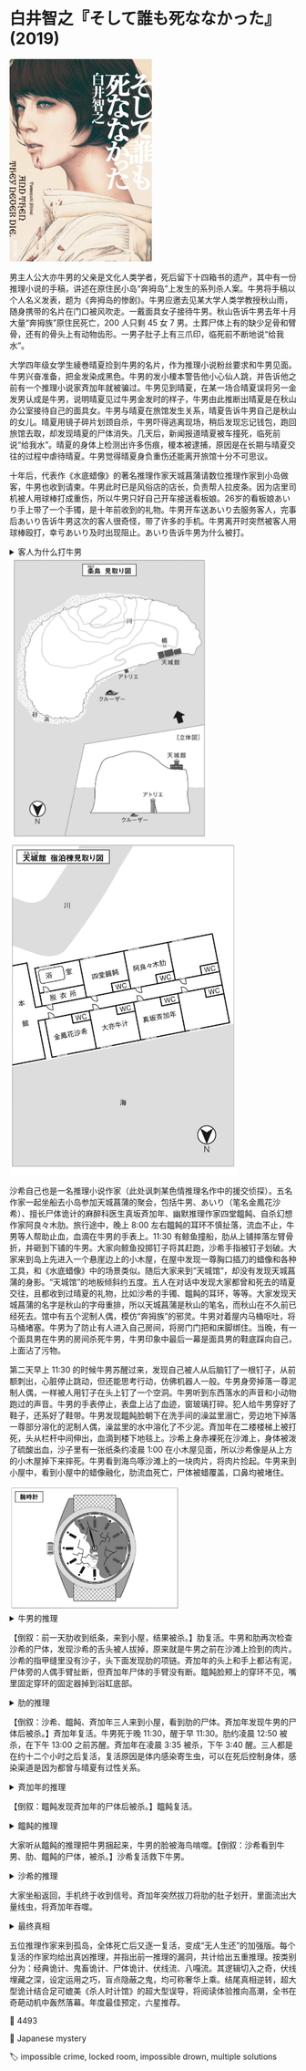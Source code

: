 # 白井智之『そして誰も死ななかった』(2019)

<img src=images/2019_cover.jpg width=250/>

男主人公大亦牛男的父亲是文化人类学者，死后留下十四箱书的遗产，其中有一份推理小说的手稿，讲述在原住民小岛“奔拇岛”上发生的系列杀人案。牛男将手稿以个人名义发表，题为《奔拇岛的惨剧》。牛男应邀去见某大学人类学教授秋山雨，随身携带的名片在门口被风吹走。一戴面具女子接待牛男。秋山告诉牛男去年十月大量“奔拇族”原住民死亡，200 人只剩 45 女 7 男。土葬尸体上有的缺少足骨和臂骨，还有的骨头上有动物齿形。一男子肚子上有三爪印，临死前不断地说“给我水”。

大学四年级女学生綾巻晴夏捡到牛男的名片，作为推理小说粉丝要求和牛男见面。牛男兴奋准备，把金发染成黑色。牛男的发小榎本警告他小心仙人跳，并告诉他之前有一个推理小说家斉加年就被骗过。牛男见到晴夏，在某一场合晴夏误将另一金发男认成是牛男，说明晴夏见过牛男金发时的样子，牛男由此推断出晴夏是在秋山办公室接待自己的面具女。牛男与晴夏在旅馆发生关系，晴夏告诉牛男自己是秋山的女儿。晴夏用镜子碎片划颈自杀，牛男吓得逃离现场，稍后发现忘记钱包，跑回旅馆去取，却发现晴夏的尸体消失。几天后，新闻报道晴夏被车撞死，临死前说“给我水”。晴夏的身体上检测出许多伤痕，榎本被逮捕，原因是在长期与晴夏交往的过程中虐待晴夏。牛男觉得晴夏身负重伤还能离开旅馆十分不可思议。

十年后，代表作《水底蜡像》的著名推理作家天城菖蒲请数位推理作家到小岛做客，牛男也收到请柬。牛男此时已是风俗店的店长，负责帮人拉皮条。因为店里司机被人用球棒打成重伤，所以牛男只好自己开车接送看板娘。26岁的看板娘あいり手上带了一个手镯，是十年前收到的礼物。牛男开车送あいり去服务客人，完事后あいり告诉牛男这次的客人很奇怪，带了许多的手机。牛男离开时突然被客人用球棒殴打，幸亏あいり及时出现阻止。あいり告诉牛男为什么被打。

<details><summary>客人为什么打牛男</summary>
客人带了许多手机是因为他用不同的手机联系不同的女孩，怕彼此之间知道。他打牛男是因为不喜欢自己的脸被牛男记住，让牛男知道他同时与多名女孩交往。
</details>

<img src=images/2019_island.jpg width=350/>
<img src=images/2019_floor_plan.jpg width=400/>

沙希自己也是一名推理小说作家（此处讽刺某色情推理名作中的援交侦探）。五名作家一起坐船去小岛参加天城菖蒲的聚会，包括牛男、あいり（笔名金鳳花沙希）、擅长尸体诡计的麻醉科医生真坂斉加年、幽默推理作家四堂饂飩、自杀幻想作家阿良々木肋。旅行途中，晚上 8:00 左右饂飩的耳环不慎扯落，流血不止，牛男等人帮助止血，血滴在牛男的手表上。11:30 有鲸鱼撞船，肋从上铺摔落左臂骨折，并砸到下铺的牛男。大家向鲸鱼投掷钉子将其赶跑，沙希手指被钉子划破。大家来到岛上先进入一个悬崖边上的小木屋，在屋中发现一尊胸口插刀的蜡像和各种工具，和《水底蜡像》中的场景类似。随后大家来到“天城馆”，却没有发现天城菖蒲的身影。“天城馆”的地板倾斜约五度。五人在对话中发现大家都曾和死去的晴夏交往，且都收到过晴夏的礼物，比如沙希的手镯、饂飩的耳环，等等。大家发现天城菖蒲的名字是秋山的字母重排，所以天城菖蒲是秋山的笔名，而秋山在不久前已经死去。馆中有五个泥制人偶，模仿“奔拇族”的邪灵。牛男对着屋内马桶呕吐，将马桶堵塞。牛男为了防止有人进入自己房间，将房门门把和床脚绑住。当晚，有一个面具男在牛男的房间杀死牛男，牛男印象中最后一幕是面具男的鞋底踩向自己，上面沾了污物。

第二天早上 11:30 的时候牛男苏醒过来，发现自己被人从后脑钉了一根钉子，从前额刺出，心脏停止跳动，但还能思考行动，仿佛机器人一般。牛男身旁掉落一尊泥制人偶，一样被人用钉子在头上钉了一个空洞。牛男听到东西落水的声音和小动物跑过的声音。牛男的手表停止，表盘上沾了血迹，窗玻璃打碎。犯人给牛男穿好了鞋子，还系好了鞋带。牛男发现饂飩脸朝下在洗手间的澡盆里溺亡，旁边地下掉落一尊部分溶化的泥制人偶，澡盆里的水中溶化了不少泥。斉加年在二楼楼梯上被打死，头从栏杆中间伸出，血滴到楼下地毯上。沙希上身赤裸死在沙滩上，身体被泼了硫酸出血，沙子里有一张纸条约凌晨 1:00 在小木屋见面，所以沙希像是从上方的小木屋掉下来摔死。牛男看到海鸟啄沙滩上的一块肉片，将肉片捡起。牛男来到小屋中，看到小屋中的蜡像融化，肋流血死亡，尸体被蜡覆盖，口鼻均被堵住。

<img src=images/2019_watch.jpg width=300/>

<details><summary>牛男的推理</summary>
凶手面具男能进入牛男的房间，是因为在牛男捆门把之前事先进入牛男的房间。面具男的鞋底沾有污物，是牛男的呕吐物，所以面具男潜藏在牛男的洗手间。凶手之所以潜藏在洗手间，而不是衣帽间，是因为牛男跟其余四人说过自己的马桶堵塞。凶手知道牛男不会用自己的洗手间，所以凶手是四人之一。凶手用事先准备的假尸体冒充自己，四人中只有肋的“尸体”藏在蜡中，所以凶手是肋。
</details>

【倒叙：前一天肋收到纸条，来到小屋，结果被杀。】肋复活。牛男和肋再次检查沙希的尸体，发现沙希的舌头被人拔掉，原来就是牛男之前在沙滩上捡到的肉片。沙希的指甲缝里没有沙子，头下面发现肋的项链。斉加年的头上和手上都沾有泥，尸体旁的人偶手臂扯断，但斉加年尸体的手臂没有断。饂飩脸颊上的穿环不见，嘴里固定穿环的固定器掉到浴缸底部。

<details><summary>肋的推理</summary>
肋死亡现场有血迹，事先准备的尸体不会出血，所以蜡中是真的肋死亡。凶手杀死所有人，作案时却仍戴面具隐藏身份，是因为知道大家会陆续复活。凶手杀死四人后自杀等待复活，所以凶手是最后一名死者。斉加年额头流血粘泥，是因为斉加年试图把泥制人偶身上的泥抹在头上止血，情急之下扯断人偶的胳膊。但现场人偶在斉加年的脚头，说明斉加年死后凶手搬动人偶，所以斉加年不是最后一名死者。饂飩尸体的浴缸中有泥，说明泥制人偶本来在浴缸中，但现场人偶在浴缸外面地上，说明饂飩死后有人移动过人偶，饂飩不是最后一名死者。牛男的脑子里钉入一根大钉子，人偶头中曾钉入一根小钉子，所以在地下留下一大一小两个钉子印。人偶头中的小钉子在牛男死后由凶手拔除，所以牛男不是最后一名死者。现场却没有找到小钉子，是因为牛男醒来后不小心将小钉子踩在脚下，牛男没有痛觉所以不知道。肋的项链在沙希身下，如果肋是凶手，没有理由在沙希从小屋坠落摔死在下面沙滩之后，特意离开小屋去沙滩安放项链，所以肋死在沙希之前，肋不是最后一名死者。凶手是沙希，她是最后一名死者。沙希在自己身上泼完硫酸后将瓶子吞下，事先切断自己舌头为了方便吞下瓶子。
</details>

【倒叙：沙希、饂飩、斉加年三人来到小屋，看到肋的尸体。斉加年发现牛男的尸体后被杀。】斉加年复活。牛男死于晚 11:30，醒于早 11:30。肋约凌晨 12:50 被杀，在下午 13:00 之前苏醒。斉加年在凌晨 3:35 被杀，下午 3:40 醒。三人都是在约十二个小时之后复活，复活原因是体内感染寄生虫，可以在死后控制身体，感染渠道是因为都曾与晴夏有过性关系。

<details><summary>斉加年的推理</summary>
沙希肚子上的血一直流到后背，如果沙希自己泼硫酸后吞瓶子，则上身应为立姿，血应从腹部流到屁股后面，而不是后背，这说明沙希不是自杀。真凶是饂飩。浴室现场饂飩的尸体浮在浴缸水面，水中混入大量泥沙，水位在三分之二高度，人偶掉在浴缸外地下，看上去好像凶手杀死饂飩后将人偶移出浴缸，但这其实是饂飩的自杀诡计，共分三个阶段完成。第一阶段：饂飩进入浴缸，把泥制人偶放在自己身上，人偶泡水逐渐溶解。饂飩服毒身亡，所以死时没有喝水，尸体一直浮在水面。第二阶段：饂飩死后浮尸体内空气排出，尸体下沉，水位升高把泥制人偶顶出浴缸，掉在旁边地下。第三阶段：饂飩尸体逐渐腐烂，继续排出腐败气体，变轻后上浮，水位下降至浴缸的三分之二高度。饂飩没有把人偶先泡水后再自杀，是因为泥制人偶溶解需要相当长的时间，如果等太久，饂飩就会在所有人都复活之后很久才复活，容易引起大家疑心。
</details>

【倒叙：饂飩发现斉加年的尸体后被杀。】饂飩复活。

<details><summary>饂飩的推理</summary>
如果饂飩是凶手，为了把泥制人偶放在身上，并且为了便于服毒，浮尸应该面朝上而不是面朝下，但饂飩嘴里的穿环固定器掉落，说明饂飩一直面朝下，这证明饂飩不是凶手。牛男的鞋带重新系过，是因为凶手与牛男换鞋。凶手不慎踩到牛男现场的钉子，如果被人发现就会暴露身份，所以凶手换鞋。如果凶手只和牛男换鞋，一样会暴露身份，所以凶手把大家的鞋都交换。凶手踩了钉子不觉得痛，还能继续行凶，说明凶手上岛时已是死人（！），一直在冒充活人。斉加年能激活自动门（伏线），饂飩耳环扯落流血，肋左臂骨折，沙希手指擦伤，所以上岛之前都是活人。排除法可知凶手为牛男。
</details>

大家听从饂飩的推理把牛男捆起来，牛男的脸被海鸟啃噬。【倒叙：沙希看到牛男、肋、饂飩的尸体，被杀。】沙希复活救下牛男。

<details><summary>沙希的推理</summary>
<img src=images/2019_correct_watch.jpg width=300/>

牛男在停车场被客人用球棒打出血，说明那时还是活人。自那之后，牛男从来没有连续十二小时未出现，所以牛男上岛之前是活人，饂飩的推理不对。牛男的表盘碎裂，表盘上沾有血迹，但血没有渗入裂缝中，说明表盘是在血迹干涸之后碎裂，而不是在牛男被人打死的时候碎裂。坐船当晚8:00左右饂飩耳环扯落，血落在牛男的表盘上。晚 11:30 左右发生鲸鱼事故，肋从上铺摔下撞到牛男，所以牛男的手表停止，当时表盘上饂飩的血迹已经干涸。但表盘六点钟的位置有时针擦过的血迹，如果血迹在晚 11:30 干涸，如何会在六点钟的位置留下擦痕？这是因为鲸鱼事故其实发生在第二天的晚 11:30（！），在第一天的晚 8:00 和第二天的晚 11:30 之间时针走过六点钟位置，当时血还没有干涸，所以留下擦痕。众人之所以没有察觉过了一天，是因为全员一氧化碳中毒死亡，所以全员上岛时都是复活的死人！鲸鱼尸骸后来被水流冲到岛上，体内腐败气体引发爆炸，鲸鱼体内的一根钉子飞出，射入牛男的后脑。鲸鱼体内的甲烷气体飘入小屋，肋点火时引发爆炸，肋被炸死，受热熔化的蜡油将肋全身覆盖。鲸鱼身躯将河口堵住，水位升高后决堤，撞到楼墙上，引发球形吊灯摆动，击中斉加年将斉加年撞死。大洪水冲入浴室将饂飩淹死，水慢慢从浴缸泄掉，饂飩尸体留在浴缸中，橡胶塞最后将泄水口堵住。浴缸里的泥沙是河水中本来的泥沙。沙希在浴室失去意识，后被人搬到小屋，在小屋受到冲击时从地板的洞掉到下方沙滩上，鲸鱼体内喷出大量血和胃酸，即沙希身上的硫酸。沙希的舌头是自己咬掉，因为复活之后痛觉丧失。牛男、肋、饂飩三人临死前看到的怪人是镜子碎片反射。各现场的泥制人偶是牛男布置，目的是为了隐藏自己疏忽大意致使大家一氧化碳中毒的事实。
</details>

大家坐船返回，手机终于收到信号。斉加年突然拔刀将肋的肚子划开，里面流出大量线虫，将斉加年吞噬。

<details><summary>最终真相</summary>
手机显示并没有丢失一天，所以沙希的推理不对。牛男的手表上下颠倒，所以时针其实停在 5:30 的位置，血迹擦痕在十二点钟左右。“天城馆”地板倾斜，所以斉加年在二楼滴落的血迹不应该在楼梯垂直下方的地毯上，而应该有一定偏差，说明斉加年伪造死亡。斉加年不慎被吊灯击中流血，只好在流血处伪造自己被杀死假象。斉加年在晚 11:30 将牛男打晕，给牛男注射麻醉剂使其昏睡，在早 5:30 将牛男真正杀死，所以时针停在 5:30。尸体复活所需时间其实是六个小时，而不是十二个小时！饂飩和沙希在半夜 2:30 曾见到牛男头部钉入钉子，但因为钉子只钉入头顶叶和前头叶，所以并不致死。斉加年在凌晨 1:00 把肋叫到小屋打晕，同样注射麻醉剂，早 7:00 将肋杀死。沙希看到的浴缸中饂飩的面朝下裸尸是用牛男的尸体临时假扮。斉加年在自杀之前把麻醉的饂飩面朝下放在浴缸中，头部用钉子支撑在水面之上，钉子拴了绳子绕着建筑外围连接到牛男房间中的椅子上，牛男复活之后椅子翻倒，缠在椅子腿上的麻绳抽出，在重锤作用下落入海中，并拔出浴室里的钉子，使饂飩的头部失去支撑落入水中溺亡。肋在小屋中复活，拔掉刺入左臂的锥子后起身。锥子事先刺穿十厘米厚的地板，在地板反面夹层锥子上系着一个毒药瓶，在肋拔掉锥子的时刻翻倒，毒药落入小屋下方的沙希身上，沙希的皮肤吸收毒药身亡。（伪解答：肋服毒自杀，醒来之后小便流出，含有毒药的尿液流到下方沙希的身上致其死亡。）斉加年把泼了硫酸的泥制人偶安放在现场，是为了让人以为沙希也是死于硫酸。

<img src=images/2019_rope.jpg width=400/>
<img src=images/2019_time_table.jpg width=400/>

本来的时间表：
<ul>
<li>23:30 牛男死亡。</li>
<li>0:50 肋死亡。</li>
<li>3:35 斉加年死亡。</li>
<li>5:30 饂飩死亡。</li>
<li>7:00 沙希死亡。</li>
<li>11:30 牛男复活。</li>
<li>13:00 肋复活。</li>
<li>15:40 斉加年复活。</li>
<li>17:30 饂飩复活。</li>
<li>19:00 沙希复活。</li>
</ul>

真正的时间表：
<ul>
<li>23:30 牛男失去意识。</li>
<li>0:50 肋失去意识。</li>
<li>5:30 牛男真正死亡。饂飩失去意识。</li>
<li>7:00 肋真正死亡。沙希失去意识。</li>
<li>9:40 斉加年死亡。</li>
<li>11:30 牛男复活，诡计触发饂飩真正死亡。</li>
<li>13:00 肋复活，诡计触发沙希真正死亡。</li>
<li>15:40 斉加年复活。</li>
<li>17:30 饂飩复活。</li>
<li>19:00 沙希复活。</li>
</ul>

斉加年为了找出谁和晴夏发生过性关系，所以把大家都叫到岛上一一杀死，看谁能复活。斉加年唯独没有找榎本，因为当时新闻大肆报道榎本与晴夏的关系，所以不需要确认。结尾斉加年临死前说“给我水”，喉咙里涌出大量线虫。
</details>

五位推理作家来到孤岛，全体死亡后又逐一复活，变成“无人生还”的加强版。每个复活的作家均给出真凶推理，并指出前一推理的漏洞，共计给出五重推理。按类别分为：经典诡计、鬼畜诡计、尸体诡计、伏线流、八嘎流。其逻辑切入之奇，伏线埋藏之深，设定运用之巧，盲点隐蔽之鬼，均可称奢华上乘。结尾真相逆转，超大型诡计结合足可媲美《杀人时计馆》的超大型误导，将阅读体验推向高潮，全书在奇葩动机中轰然落幕。年度最佳预定，六星推荐。

:link: 4493

:file_folder: Japanese mystery

:label: impossible crime, locked room, impossible drown, multiple solutions
